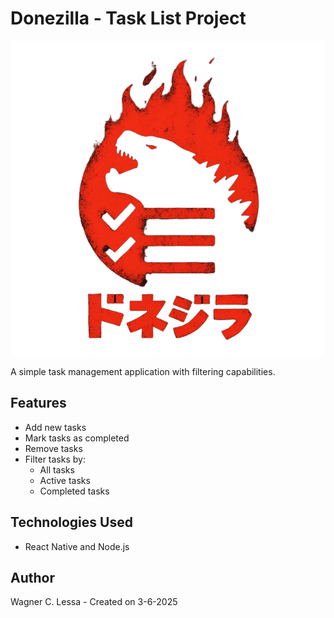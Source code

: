 # Donezilla - Task List Project  

![Donezilla Logo](./frontend/assets/donezilla_full_logo.png)  

A simple task management application with filtering capabilities.  

## Features  
- Add new tasks  
- Mark tasks as completed  
- Remove tasks  
- Filter tasks by:  
  - All tasks  
  - Active tasks  
  - Completed tasks  

## Technologies Used  
- React Native and Node.js

## Author  
Wagner C. Lessa - Created on 3-6-2025  
